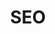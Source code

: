 ---
order: 4
view: category
lang: pt-BR

title: SEO
description: Otimizar sua aplicação para mecanismos de busca (SEO) e ter bons resultados ficará simples com algumas táticas utilizando um HTML moderno e boas práticas
slug: seo
tags: [heading]

meta:
  - property: og:image
    content: https://htmlmoderno.com.br/html-moderno-image-share.png
  - name: twitter:image
    content: https://htmlmoderno.com.br/html-moderno-image-share.png
---